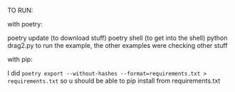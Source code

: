 TO RUN:

with poetry:

poetry update (to download stuff)
poetry shell (to get into the shell)
python drag2.py to run the example, the other examples were checking other stuff

with pip:

I did `poetry export --without-hashes --format=requirements.txt > requirements.txt` so u should be able to pip install from requirements.txt